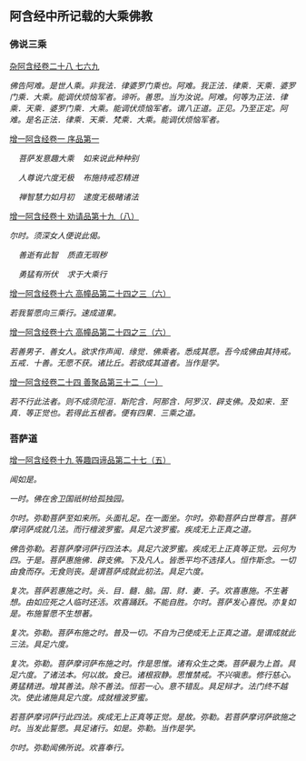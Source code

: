 ## 阿含经中所记载的大乘佛教

### 佛说三乘

[杂阿含经卷二十八 七六九](https://github.com/gwsice/buddhism/blob/mahayana_in_agama_sutra/%E6%97%A9%E6%9C%9F/%E6%9D%82%E9%98%BF%E5%90%AB%E7%BB%8F/28.md#769)

*佛告阿难。是世人乘。非我法．律婆罗门乘也。阿难。我正法．律乘．天乘．婆罗门乘．大乘。能调伏烦恼军者。谛听。善思。当为汝说。阿难。何等为正法．律乘．天乘．婆罗门乘．大乘。能调伏烦恼军者。谓八正道。正见。乃至正定。阿难。是名正法．律乘．天乘．梵乘．大乘。能调伏烦恼军者。*

[增一阿含经卷一 序品第一](https://github.com/gwsice/buddhism/blob/mahayana_in_agama_sutra/%E6%97%A9%E6%9C%9F/%E5%A2%9E%E4%B8%80%E9%98%BF%E5%90%AB%E7%BB%8F/01.md#da-cheng)

*&nbsp;&nbsp;&nbsp;&nbsp;菩萨发意趣大乘&nbsp;&nbsp;&nbsp;&nbsp;如来说此种种别*

*&nbsp;&nbsp;&nbsp;&nbsp;人尊说六度无极&nbsp;&nbsp;&nbsp;&nbsp;布施持戒忍精进*

*&nbsp;&nbsp;&nbsp;&nbsp;禅智慧力如月初&nbsp;&nbsp;&nbsp;&nbsp;逮度无极睹诸法*

[增一阿含经卷十 劝请品第十九（八）](https://github.com/gwsice/buddhism/blob/mahayana_in_agama_sutra/%E6%97%A9%E6%9C%9F/%E5%A2%9E%E4%B8%80%E9%98%BF%E5%90%AB%E7%BB%8F/10.md#da-cheng)

*尔时。须深女人便说此偈。*

*&nbsp;&nbsp;&nbsp;&nbsp;善逝有此智&nbsp;&nbsp;&nbsp;&nbsp;质直无瑕秽*

*&nbsp;&nbsp;&nbsp;&nbsp;勇猛有所伏&nbsp;&nbsp;&nbsp;&nbsp;求于大乘行*

[增一阿含经卷十六 高幢品第二十四之三（六）](https://github.com/gwsice/buddhism/blob/mahayana_in_agama_sutra/%E6%97%A9%E6%9C%9F/%E5%A2%9E%E4%B8%80%E9%98%BF%E5%90%AB%E7%BB%8F/16.md#san-cheng1)

*若我誓愿向三乘行。速成道果。*

[增一阿含经卷十六 高幢品第二十四之三（六）](https://github.com/gwsice/buddhism/blob/mahayana_in_agama_sutra/%E6%97%A9%E6%9C%9F/%E5%A2%9E%E4%B8%80%E9%98%BF%E5%90%AB%E7%BB%8F/16.md#san-cheng2)

*若善男子．善女人。欲求作声闻．缘觉．佛乘者。悉成其愿。吾今成佛由其持戒。五戒．十善。无愿不获。诸比丘。若欲成其道者。当作是学。*

[增一阿含经卷二十四 善聚品第三十二（一）](https://github.com/gwsice/buddhism/blob/mahayana_in_agama_sutra/%E6%97%A9%E6%9C%9F/%E5%A2%9E%E4%B8%80%E9%98%BF%E5%90%AB%E7%BB%8F/24.md#san-cheng)

*若不行此法者。则不成须陀洹．斯陀含．阿那含．阿罗汉．辟支佛。及如来．至真．等正觉也。若得此五根者。便有四果．三乘之道。*

### 菩萨道

[增一阿含经卷十九 等趣四谛品第二十七（五）](https://github.com/gwsice/buddhism/blob/mahayana_in_agama_sutra/%E6%97%A9%E6%9C%9F/%E5%A2%9E%E4%B8%80%E9%98%BF%E5%90%AB%E7%BB%8F/19.md#pu-sa-dao)

*闻如是。*

*一时。佛在舍卫国祇树给孤独园。*

*尔时。弥勒菩萨至如来所。头面礼足。在一面坐。尔时。弥勒菩萨白世尊言。菩萨摩诃萨成就几法。而行檀波罗蜜。具足六波罗蜜。疾成无上正真之道。*

*佛告弥勒。若菩萨摩诃萨行四法本。具足六波罗蜜。疾成无上正真等正觉。云何为四。于是。菩萨惠施佛．辟支佛。下及凡人。皆悉平均不选择人。恒作斯念。一切由食而存。无食则丧。是谓菩萨成就此初法。具足六度。*

*复次。菩萨若惠施之时。头．目．髓．脑。国．财．妻．子。欢喜惠施。不生著想。由如应死之人临时还活。欢喜踊跃。不能自胜。尔时。菩萨发心喜悦。亦复如是。布施誓愿不生想著。*

*复次。弥勒。菩萨布施之时。普及一切。不自为己使成无上正真之道。是谓成就此三法。具足六度。*

*复次。弥勒。菩萨摩诃萨布施之时。作是思惟。诸有众生之类。菩萨最为上首。具足六度。了诸法本。何以故。食已。诸根寂静。思惟禁戒。不兴嗔恚。修行慈心。勇猛精进。增其善法。除不善法。恒若一心。意不错乱。具足辩才。法门终不越次。使此诸施具足六度。成就檀波罗蜜。*

*若菩萨摩诃萨行此四法。疾成无上正真等正觉。是故。弥勒。若菩萨摩诃萨欲施之时。当发此誓愿。具足诸行。如是。弥勒。当作是学。*

*尔时。弥勒闻佛所说。欢喜奉行。*


